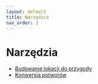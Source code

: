 ```yaml
---
layout: default
title: Narzędzia
nav_order: 3
---
```

# Narzędzia

- [Budowanie lokacji do przygody](tools/build-an-adventure-site-pl.md)
- [Konwersja potworów](tools/converting-monsters-pl.md)
